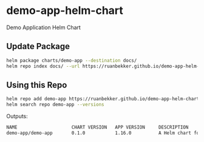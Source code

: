 # demo-app-helm-chart
Demo Application Helm Chart

## Update Package

```bash
helm package charts/demo-app --destination docs/
helm repo index docs/ --url https://ruanbekker.github.io/demo-app-helm-chart
```

## Using this Repo

```bash
helm repo add demo-app https://ruanbekker.github.io/demo-app-helm-chart
helm search repo demo-app --versions
```

Outputs:

```bash
NAME                    CHART VERSION   APP VERSION     DESCRIPTION
demo-app/demo-app       0.1.0           1.16.0          A Helm chart for Kubernetes
```
